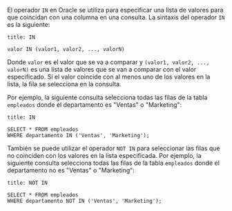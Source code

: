 El operador `IN` en Oracle se utiliza para especificar una lista de valores para que coincidan con una columna en una consulta. La sintaxis del operador `IN` es la siguiente:

```ad-important
title: IN
```
```
valor IN (valor1, valor2, ..., valorN)
```

Donde `valor` es el valor que se va a comparar y `(valor1, valor2, ..., valorN)` es una lista de valores que se van a comparar con el valor especificado. Si el valor coincide con al menos uno de los valores en la lista, la fila se selecciona en la consulta.

Por ejemplo, la siguiente consulta selecciona todas las filas de la tabla `empleados` donde el departamento es "Ventas" o "Marketing":

```ad-example
title: IN
```
```
SELECT * FROM empleados
WHERE departamento IN ('Ventas', 'Marketing');
```

También se puede utilizar el operador `NOT IN` para seleccionar las filas que no coinciden con los valores en la lista especificada. Por ejemplo, la siguiente consulta selecciona todas las filas de la tabla `empleados` donde el departamento no es "Ventas" o "Marketing":

```ad-example
title: NOT IN
```
```
SELECT * FROM empleados
WHERE departamento NOT IN ('Ventas', 'Marketing');
```


